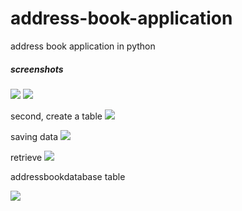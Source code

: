 address-book-application
============================

address book application in python

##### screenshots
<img src="https://github.com/bhaskar4n/address-book-database-linked/blob/master/screenshots/4.PNG"/>
<img src = "https://raw.githubusercontent.com/bhaskar4n/address-book-database-linked/master/screenshots/4.PNG"/>

second, create a table
<img src = "https://raw.githubusercontent.com/bhaskar4n/address-book-database-linked/master/screenshots/5.PNG"/>

saving data
<img src = "https://raw.githubusercontent.com/bhaskar4n/address-book-database-linked/master/screenshots/6.PNG"/>

retrieve 
<img src = "https://raw.githubusercontent.com/bhaskar4n/address-book-database-linked/master/screenshots/7.PNG"/>


addressbookdatabase table

<img src = "https://raw.githubusercontent.com/bhaskar4n/address-book-database-linked/master/screenshots/10.PNG"/>
